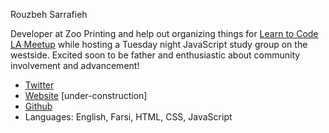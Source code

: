 Rouzbeh Sarrafieh

Developer at Zoo Printing and help out organizing things for [Learn to Code LA Meetup](https://www.meetup.com/LearnToCodeLA/) while hosting a Tuesday night JavaScript study group on the westside. Excited soon to be father and enthusiastic about community involvement and advancement!

- [Twitter](https://www.twitter.com/rouzbeh84)
- [Website](https://www.rouzbeh.net) [under-construction]
- [Github](https://www.github.com/rouzbeh84)
- Languages: English, Farsi, HTML, CSS, JavaScript
